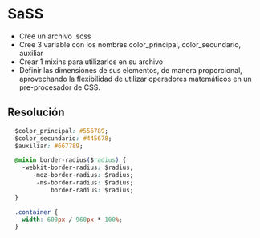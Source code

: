 # SaSS
* Cree un archivo .scss
* Cree 3 variable con los nombres color_principal, color_secundario, auxiliar
* Crear 1 mixins para utilizarlos en su archivo
* Definir las dimensiones de sus elementos, de manera proporcional, aprovechando la flexibilidad de utilizar operadores matemáticos en un pre-procesador de CSS.

## Resolución

```CSS
  $color_principal: #556789;
  $color_secundario: #445678;
  $auxiliar: #667789;

  @mixin border-radius($radius) {
    -webkit-border-radius: $radius;
       -moz-border-radius: $radius;
        -ms-border-radius: $radius;
            border-radius: $radius;
  }

  .container {
    width: 600px / 960px * 100%;
  }
```
